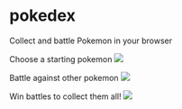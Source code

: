 # pokedex
Collect and battle Pokemon in your browser



Choose a starting pokemon
![](Demo/pokedex.gif)

Battle against other pokemon
![](Demo/pokedex1.gif)

Win battles to collect them all!
![](Demo/pokedex3.gif)

